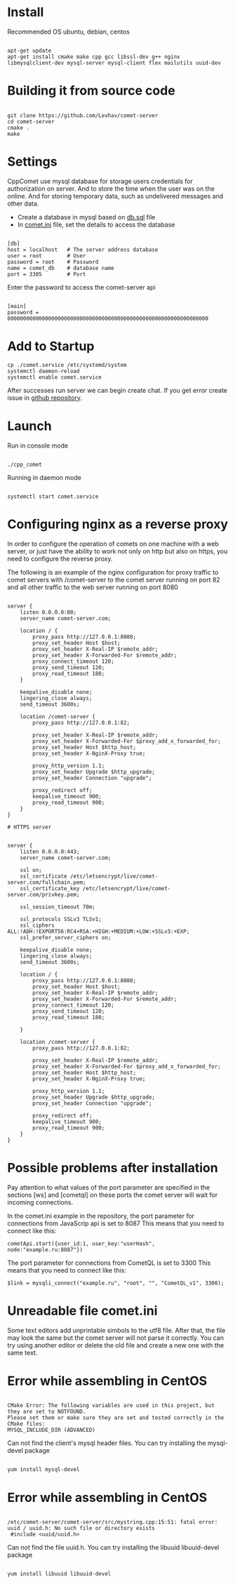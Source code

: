 
# Install

Recommended OS ubuntu, debian, centos

```

apt-get update
apt-get install cmake make cpp gcc libssl-dev g++ nginx libmysqlclient-dev mysql-server mysql-client flex mailutils uuid-dev 

```


# Building it from source code

```

git clone https://github.com/Levhav/comet-server
cd comet-server
cmake .
make

```


# Settings
CppComet use mysql database for storage users credentials for authorization on server. And to store the time when the user was on the online. And for storing temporary data, such as undelivered messages and other data.
 
  * Create a database in mysql based on [db.sql](https://github.com/Levhav/comet-server/blob/master/db.sql) file
  * In [comet.ini](https://github.com/CppComet/comet-server/blob/master/comet.ini) file, set the details to access the database

```

[db]
host = localhost   # The server address database
user = root        # User
password = root    # Password
name = comet_db    # database name
port = 3305        # Port

```

Enter the password to access the comet-server api

```

[main]  
password = 0000000000000000000000000000000000000000000000000000000000000000

```

 
# Add to Startup
 

```
cp ./comet.service /etc/systemd/system
systemctl daemon-reload
systemctl enable comet.service
```


After successes run server we can begin create chat. If you get error create issue in [github repository](https://github.com/Levhav/comet-server/issues).

# Launch
Run in console mode

```

./cpp_comet

```

Running in daemon mode

```

systemctl start comet.service

```


# Configuring nginx as a reverse proxy

In order to configure the operation of comets on one machine with a web server, or just have the ability to work not only on http but also on https, you need to configure the reverse proxy.

The following is an example of the nginx configuration for proxy traffic to comet servers with /comet-server to the comet server running on port 82 and all other traffic to the web server running on port 8080


```

server {
	listen 0.0.0.0:80;   
	server_name comet-server.com;
 
	location / {
		proxy_pass http://127.0.0.1:8080;
		proxy_set_header Host $host;
		proxy_set_header X-Real-IP $remote_addr;
		proxy_set_header X-Forwarded-For $remote_addr;
		proxy_connect_timeout 120;
		proxy_send_timeout 120;
		proxy_read_timeout 180;
	}

	keepalive_disable none;
	lingering_close always;
	send_timeout 3600s;

	location /comet-server {
        proxy_pass http://127.0.0.1:82;
        
        proxy_set_header X-Real-IP $remote_addr;
        proxy_set_header X-Forwarded-For $proxy_add_x_forwarded_for;
        proxy_set_header Host $http_host;
        proxy_set_header X-NginX-Proxy true;
        
        proxy_http_version 1.1;
        proxy_set_header Upgrade $http_upgrade;
        proxy_set_header Connection "upgrade";
        
        proxy_redirect off;
        keepalive_timeout 900;
        proxy_read_timeout 900;
	} 
}

# HTTPS server


server {
	listen 0.0.0.0:443;  
	server_name comet-server.com;

	ssl on;
	ssl_certificate /etc/letsencrypt/live/comet-server.com/fullchain.pem;
	ssl_certificate_key /etc/letsencrypt/live/comet-server.com/privkey.pem;
	 
	ssl_session_timeout 70m;

	ssl_protocols SSLv3 TLSv1;
	ssl_ciphers ALL:!ADH:!EXPORT56:RC4+RSA:+HIGH:+MEDIUM:+LOW:+SSLv3:+EXP;
	ssl_prefer_server_ciphers on;

	keepalive_disable none;
	lingering_close always;
	send_timeout 3600s;
 
	location / {
		proxy_pass http://127.0.0.1:8080;
		proxy_set_header Host $host;
		proxy_set_header X-Real-IP $remote_addr;
		proxy_set_header X-Forwarded-For $remote_addr;
		proxy_connect_timeout 120;
		proxy_send_timeout 120;
		proxy_read_timeout 180;
		 
	}
	 
	location /comet-server {
        proxy_pass http://127.0.0.1:82;
        
        proxy_set_header X-Real-IP $remote_addr;
        proxy_set_header X-Forwarded-For $proxy_add_x_forwarded_for;
        proxy_set_header Host $http_host;
        proxy_set_header X-NginX-Proxy true;
        
        proxy_http_version 1.1;
        proxy_set_header Upgrade $http_upgrade;
        proxy_set_header Connection "upgrade";
        
        proxy_redirect off; 
        keepalive_timeout 900;
        proxy_read_timeout 900;
	}
}

```


# Possible problems after installation
 
Pay attention to what values of the port parameter are specified in the sections [ws] and [cometql] on these ports the comet server will wait for incoming connections.

In the comet.ini example in the repository, the port parameter for connections from JavaScrip api is set to 8087
This means that you need to connect like this:

```
cometApi.start({user_id:1, user_key:"userHash", node:"example.ru:8087"})
```


The port parameter for connections from CometQL is set to 3300
This means that you need to connect like this:

```
$link = mysqli_connect("example.ru", "root", "", "CometQL_v1", 3300);
```


# Unreadable file comet.ini

Some text editors add unprintable simbols to the utf8 file. After that, the file may look the same but the comet server will not parse it correctly. You can try using another editor or delete the old file and create a new one with the same text.

# Error while assembling in CentOS


```

CMake Error: The following variables are used in this project, but they are set to NOTFOUND.
Please set them or make sure they are set and tested correctly in the CMake files:
MYSQL_INCLUDE_DIR (ADVANCED)

```


Can not find the client's mysql header files. You can try installing the mysql-devel package


```

yum install mysql-devel

```


# Error while assembling in CentOS


```

/etc/comet-server/comet-server/src/mystring.cpp:15:51: fatal error: uuid / uuid.h: No such file or directory exists
 #include <uuid/uuid.h>

```


Can not find the file uuid.h. You can try installing the libuuid libuuid-devel package


```

yum install libuuid libuuid-devel

```
